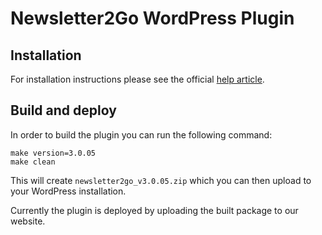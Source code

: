 Newsletter2Go WordPress Plugin
==============================

Installation
------------

For installation instructions please see the official [help article](https://www.newsletter2go.com/help/integration-api/set-up-wordpress-plug-in/ "How do I set up the WordPress newsletter plug-in?").

Build and deploy
----------------

In order to build the plugin you can run the following command:

    make version=3.0.05
    make clean

This will create `newsletter2go_v3.0.05.zip` which you can then upload to your WordPress installation.

Currently the plugin is deployed by uploading the built package to our website.
